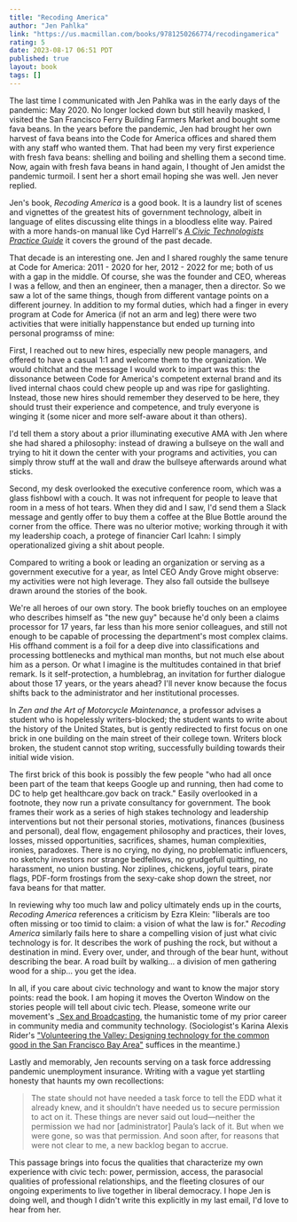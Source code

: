```yaml
---
title: "Recoding America"
author: "Jen Pahlka"
link: "https://us.macmillan.com/books/9781250266774/recodingamerica"
rating: 5
date: 2023-08-17 06:51 PDT
published: true
layout: book
tags: []
---
```


The last time I communicated with Jen Pahlka was in the early days of the pandemic: May 2020. No longer locked down but still heavily masked, I visited the San Francisco Ferry Building Farmers Market and bought some fava beans. In the years before the pandemic, Jen had brought her own harvest of fava beans into the Code for America offices and shared them with any staff who wanted them. That had been my very first experience with fresh fava beans: shelling and boiling and shelling them a second time. Now, again with fresh fava beans in hand again, I thought of Jen amidst the pandemic turmoil. I sent her a short email hoping she was well. Jen never replied.

Jen's book, _Recoding America_ is a good book. It is a laundry list of scenes and vignettes of the greatest hits of government technology, albeit in language of elites discussing elite things in a bloodless elite way. Paired with a more hands-on manual like Cyd Harrell's [*A Civic Technologists Practice Guide*](https://cydharrell.com/book/?amp) it covers the ground of the past decade.

That decade is an interesting one. Jen and I shared roughly the same tenure at Code for America: 2011 - 2020 for her, 2012 - 2022 for me; both of us with a gap in the middle. Of course, she was the founder and CEO, whereas I was a fellow, and then an engineer, then a manager, then a director. So we saw a lot of the same things, though from different vantage points on a different journey. In addition to my formal duties, which had a finger in every program at Code for America (if not an arm and leg) there were two activities that were initially happenstance but ended up turning into personal programss of mine:

First, I reached out to new hires, especially new people managers, and offered to have a casual 1:1 and welcome them to the organization. We would chitchat and the message I would work to impart was this: the dissonance between Code for America's competent external brand and its lived internal chaos could chew people up and was ripe for gaslighting. Instead, those new hires should remember they deserved to be here, they should trust their experience and competence, and truly everyone is winging it (some nicer and more self-aware about it than others).

I'd tell them a story about a prior illuminating executive AMA with Jen where she had shared a philosophy: instead of drawing a bullseye on the wall and trying to hit it down the center with your programs and activities, you can simply throw stuff at the wall and draw the bullseye afterwards around what sticks.

Second, my desk overlooked the executive conference room, which was a glass fishbowl with a couch. It was not infrequent for people to leave that room in a mess of hot tears. When they did and I saw, I'd send them a Slack message and gently offer to buy them a coffee at the Blue Bottle around the corner from the office. There was no ulterior motive; working through it with my leadership coach, a protege of financier Carl Icahn: I simply operationalized giving a shit about people. 

Compared to writing a book or leading an organization or serving as a government executive for a year, as Intel CEO Andy Grove might observe: my activities were not high leverage. They also fall outside the bullseye drawn around the stories of the book.

We're all heroes of our own story. The book briefly touches on an employee who describes himself as "the new guy" because he'd only been a claims processor for 17 years, far less than his more senior colleagues, and still not enough to be capable of processing the department's most complex claims. His offhand comment is a foil for a deep dive into classifications and processing bottlenecks and mythical man months, but not much else about him as a person. Or what I imagine is the multitudes contained in that brief remark. Is it self-protection, a humblebrag, an invitation for further dialogue about those 17 years, or the years ahead? I'll never know because the focus shifts back to the administrator and her institutional processes.

In _Zen and the Art of Motorcycle Maintenance_, a professor advises a student who is hopelessly writers-blocked; the student wants to write about the history of the United States, but is gently redirected to first focus on one brick in one building on the main street of their college town. Writers block broken, the student cannot stop writing, successfully building towards their initial wide vision.

The first brick of this book is possibly the few people "who had all once been part of the team that keeps Google up and running, then had come to DC to help get healthcare.gov back on track." Easily overlooked in a footnote, they now run a private consultancy for government. The book frames their work as a series of high stakes technology and leadership interventions but not their personal stories, motivations, finances (business and personal), deal flow, engagement philosophy and practices, their loves, losses, missed opportunities, sacrifices, shames, human complexities, ironies, paradoxes. There is no crying, no dying, no problematic influencers, no sketchy investors nor strange bedfellows, no grudgefull quitting, no harassment, no union busting. Nor ziplines, chickens, joyful tears, pirate flags, PDF-form frostings from the sexy-cake shop down the street, nor fava beans for that matter. 

In reviewing why too much law and policy ultimately ends up in the courts, _Recoding America_ references a criticism by Ezra Klein: "liberals are too often missing or too timid to claim: a vision of what the law is for." _Recoding America_ similarly fails here to share a compelling vision of just what civic technology is for. It describes the work of pushing the rock, but without a destination in mind. Every over, under, and through of the bear hunt, without describing the bear. A road built by walking... a division of men gathering wood for a ship... you get the idea. 

In all, if you care about civic technology and want to know the major story points: read the book. I am hoping it moves the Overton Window on the stories people will tell about civic tech. Please, someone write our movement's _[Sex and Broadcasting](https://www.goodreads.com/book/show/1929329), the humanistic tome of my prior career in community media and community technology. (Sociologist's Karina Alexis Rider's ["Volunteering the Valley: Designing technology for the common good in the San Francisco Bay Area"](https://qspace.library.queensu.ca/handle/1974/28956)  suffices in the meantime.)

Lastly and memorably, Jen recounts serving on a task force addressing pandemic unemployment insurance. Writing with a vague yet startling honesty that haunts my own recollections:

>  The state should not have needed a task force to tell the EDD what it already knew, and it shouldn’t have needed us to secure permission to act on it. These things are never said out loud—neither the permission we had nor [administrator]  Paula’s lack of it. But when we were gone, so was that permission. And soon after, for reasons that were not clear to me, a new backlog began to accrue.

This passage brings into focus the qualities that characterize my own experience with civic tech: power, permission, access, the parasocial qualities of professional relationships, and the fleeting closures of our ongoing experiments to live together in liberal democracy. I hope Jen is doing well, and though I didn't write this explicitly in my last email, I'd love to hear from her.
